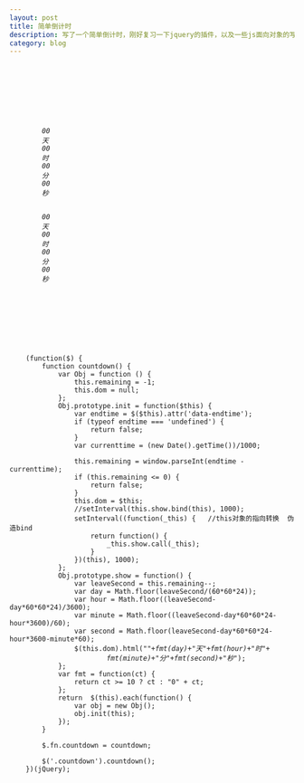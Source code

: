 ```yaml
---
layout: post
title: 简单倒计时
description: 写了一个简单倒计时，刚好复习一下jquery的插件，以及一些js面向对象的写法
category: blog
---
```

<pre><code>
<html>
<head lang="en">
    <meta charset="UTF-8">
    <title></title>
</head>
<body>
    <span class="countdown" data-endtime="1421326131">
        <i>00</i>
        <em>天</em>
        <i>00</i>
        <em>时</em>
        <i>00</i>
        <em>分</em>
        <i>00</i>
        <em>秒</em>
    </span>
    <span class="countdown" data-endtime="1431326131">
        <i>00</i>
        <em>天</em>
        <i>00</i>
        <em>时</em>
        <i>00</i>
        <em>分</em>
        <i>00</i>
        <em>秒</em>
    </span>
</body>
<script src="http://apps.bdimg.com/libs/jquery/2.1.1/jquery.min.js"></script>
<script type="text/javascript">

    (function($) {
        function countdown() {
            //创建一个构造器
            var Obj = function () {
                this.remaining = -1;
                this.dom = null;
            };
            Obj.prototype.init = function($this) {
                var endtime = $($this).attr('data-endtime');
                if (typeof endtime === 'undefined') {
                    return false;
                }
                var currenttime = (new Date().getTime())/1000;

                this.remaining = window.parseInt(endtime - currenttime);
                if (this.remaining <= 0) {
                    return false;
                }
                this.dom = $this;
                //setInterval(this.show.bind(this), 1000);
                setInterval((function(_this) {   //this对象的指向转换  伪造bind
                    return function() {
                        _this.show.call(_this);
                    }
                })(this), 1000);
            };
            Obj.prototype.show = function() {
                var leaveSecond = this.remaining--;
                var day = Math.floor(leaveSecond/(60*60*24));
                var hour = Math.floor((leaveSecond-day*60*60*24)/3600);
                var minute = Math.floor((leaveSecond-day*60*60*24-hour*3600)/60);
                var second = Math.floor(leaveSecond-day*60*60*24-hour*3600-minute*60);
                $(this.dom).html("<i>"+fmt(day)+"</i><em>天</em><i>"+fmt(hour)+"</i><em>时</em><i>"+
                        fmt(minute)+"</i><em>分</em><i>"+fmt(second)+"</i><em>秒</em>");
            };
            var fmt = function(ct) {
                return ct >= 10 ? ct : "0" + ct;
            };
            return  $(this).each(function() {
                var obj = new Obj();
                obj.init(this);
            });
        }

        $.fn.countdown = countdown;

        $('.countdown').countdown();
    })(jQuery);

</script>
</html>
</code></pre>

<pre><code>
    (function($) {
        function countdown() {
            var Obj = function () {
                this.remaining = -1;
                this.dom = null;
            };
            Obj.prototype.init = function($this) {
                var endtime = $($this).attr('data-endtime');
                if (typeof endtime === 'undefined') {
                    return false;
                }
                var currenttime = (new Date().getTime())/1000;

                this.remaining = window.parseInt(endtime - currenttime);
                if (this.remaining <= 0) {
                    return false;
                }
                this.dom = $this;
                //setInterval(this.show.bind(this), 1000);
                setInterval((function(_this) {   //this对象的指向转换  伪造bind
                    return function() {
                        _this.show.call(_this);
                    }
                })(this), 1000);
            };
            Obj.prototype.show = function() {
                var leaveSecond = this.remaining--;
                var day = Math.floor(leaveSecond/(60*60*24));
                var hour = Math.floor((leaveSecond-day*60*60*24)/3600);
                var minute = Math.floor((leaveSecond-day*60*60*24-hour*3600)/60);
                var second = Math.floor(leaveSecond-day*60*60*24-hour*3600-minute*60);
                $(this.dom).html("<i>"+fmt(day)+"</i><em>天</em><i>"+fmt(hour)+"</i><em>时</em><i>"+
                        fmt(minute)+"</i><em>分</em><i>"+fmt(second)+"</i><em>秒</em>");
            };
            var fmt = function(ct) {
                return ct >= 10 ? ct : "0" + ct;
            };
            return  $(this).each(function() {
                var obj = new Obj();
                obj.init(this);
            });
        }

        $.fn.countdown = countdown;

        $('.countdown').countdown();
    })(jQuery);
</code></pre>